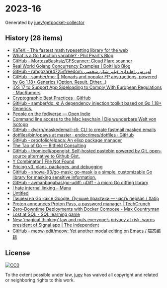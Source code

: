 # 2023-16

Generated by [juev/getpocket-collector](https://github.com/juev/getpocket-collector)

## History (28 items)

- [KaTeX – The fastest math typesetting library for the web](https://katex.org)
- [What is a Go function variable? · Phil Pearl's Blog](https://philpearl.github.io/post/functionpointers/)
- [GitHub - MortezaBashsiz/CFScanner: Cloud Flare scanner](https://github.com/MortezaBashsiz/CFScanner)
- [Real World Golang Concurrency Examples | DoltHub Blog](https://www.dolthub.com/blog/2023-03-13-golang-concurrency-examples/)
- [GitHub - rahgozar94725/freedom: آموزش راهاندازی فیلتر شکن شخصی](https://github.com/rahgozar94725/freedom/tree/main)
- [GitHub - samber/mo: 🦄 Monads and popular FP abstractions, powered by Go 1.18+ Generics (Option, Result, Either...)](https://github.com/samber/mo)
- [iOS 17 to Support App Sideloading to Comply With European Regulations - MacRumors](https://www.macrumors.com/2023/04/17/app-sideloading-support-coming-ios-17/)
- [Cryptographic Best Practices · GitHub](https://gist.github.com/atoponce/07d8d4c833873be2f68c34f9afc5a78a)
- [GitHub - samber/do: ⚙️ A dependency injection toolkit based on Go 1.18+ Generics.](https://github.com/samber/do)
- [People on the fediverse — Open Indie](https://blog.erlend.sh/people-on-the-fediverse)
- [Command line access to the Mac keychain | Die wunderbare Welt von Isotopp](https://blog.koehntopp.info/2017/01/26/command-line-access-to-the-mac-keychain.html)
- [GitHub - dvcrn/maskedemail-cli: CLI to create fastmail masked emails](https://github.com/dvcrn/maskedemail-cli)
- [dotfiles/bin/opaws at master · endocrimes/dotfiles · GitHub](https://github.com/endocrimes/dotfiles/blob/master/bin/opaws)
- [GitHub - progfolio/elpaca: An elisp package manager](https://github.com/progfolio/elpaca)
- [The Tao of Go — Bitfield Consulting](https://bitfieldconsulting.com/golang/tao-of-go)
- [GitHub - thomiceli/opengist: Self-hosted pastebin powered by Git, open-source alternative to Github Gist.](https://github.com/thomiceli/opengist)
- [Y Combinator | File Not Found](https://www.ycombinator.com/companies/community-phone-company/jobs/QpIGSM1-onboarding-engineer)
- [Pricing v3, plans, packages, and debugging](https://tailscale.com/blog/pricing-v3)
- [GitHub - showa-93/go-mask: go-mask is a simple, customizable Go library for masking sensitive information.](https://github.com/showa-93/go-mask/tree/main)
- [GitHub - aymanbagabas/go-udiff: µDiff - a micro Go diffing library](https://github.com/aymanbagabas/go-udiff)
- [I hate internal linking – Manu](https://manuelmoreale.com/i-hate-internal-linking)
- [Untitled](https://medium.com/m/global-identity-2)
- [Пишем на Go как в Google. Лучшие практики — часть первая / Хабр](https://habr.com/ru/companies/skillfactory/articles/729924/)
- [Proton announces Proton Pass, a password manager | TechCrunch](https://techcrunch.com/2023/04/20/proton-announces-proton-pass-a-password-manager/)
- [Zero-Downtime Deployments with Docker Compose - Max Countryman](https://www.maxcountryman.com/articles/zero-downtime-deployments-with-docker-compose)
- [Lost at SQL - SQL learning game](https://lost-at-sql.therobinlord.com)
- [New ‘magical thinking’ law and puts everyone’s privacy at risk, warns president of Signal app | The Independent](https://www.independent.co.uk/tech/uk-online-safety-bill-signal-whatsapp-privacy-encryption-b2324483.html)
- [GitHub - meow-edit/meow: Yet another modal editing on Emacs / 猫态编辑](https://github.com/meow-edit/meow/tree/master)

## License

[![CC0](https://mirrors.creativecommons.org/presskit/buttons/88x31/svg/cc-zero.svg)](https://creativecommons.org/publicdomain/zero/1.0/)

To the extent possible under law, [juev](https://github.com/juev) has waived all copyright and related or neighboring rights to this work.
